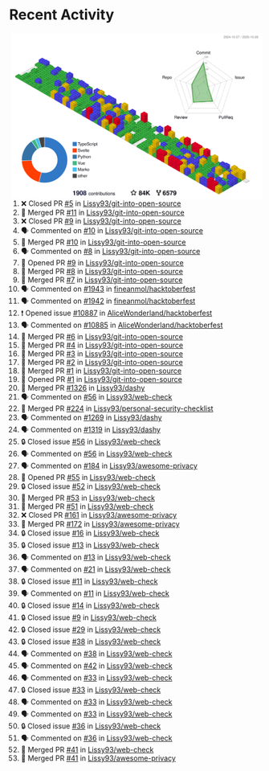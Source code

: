 # Recent Activity

<!-- Summary card -->
<a href="https://github.com/Lissy93/Lissy93/blob/master/METRICS.md">
  <img
    align="right"
    width="500"
    alt="Profile data, generated with yoshi389111/github-profile-3d-contrib"
    src="https://raw.githubusercontent.com/Lissy93/Lissy93/master/profile-3d-contrib/profile-gitblock.svg"
  />
</a>

<!--START_SECTION:activity-->
1. ❌ Closed PR [#5](https://github.com/Lissy93/git-into-open-source/pull/5) in [Lissy93/git-into-open-source](https://github.com/Lissy93/git-into-open-source)
2. 🎉 Merged PR [#11](https://github.com/Lissy93/git-into-open-source/pull/11) in [Lissy93/git-into-open-source](https://github.com/Lissy93/git-into-open-source)
3. ❌ Closed PR [#9](https://github.com/Lissy93/git-into-open-source/pull/9) in [Lissy93/git-into-open-source](https://github.com/Lissy93/git-into-open-source)
4. 🗣 Commented on [#10](https://github.com/Lissy93/git-into-open-source/issues/10) in [Lissy93/git-into-open-source](https://github.com/Lissy93/git-into-open-source)
5. 🎉 Merged PR [#10](https://github.com/Lissy93/git-into-open-source/pull/10) in [Lissy93/git-into-open-source](https://github.com/Lissy93/git-into-open-source)
6. 🗣 Commented on [#8](https://github.com/Lissy93/git-into-open-source/issues/8) in [Lissy93/git-into-open-source](https://github.com/Lissy93/git-into-open-source)
7. 💪 Opened PR [#9](https://github.com/Lissy93/git-into-open-source/pull/9) in [Lissy93/git-into-open-source](https://github.com/Lissy93/git-into-open-source)
8. 🎉 Merged PR [#8](https://github.com/Lissy93/git-into-open-source/pull/8) in [Lissy93/git-into-open-source](https://github.com/Lissy93/git-into-open-source)
9. 🎉 Merged PR [#7](https://github.com/Lissy93/git-into-open-source/pull/7) in [Lissy93/git-into-open-source](https://github.com/Lissy93/git-into-open-source)
10. 🗣 Commented on [#1943](https://github.com/fineanmol/hacktoberfest/issues/1943) in [fineanmol/hacktoberfest](https://github.com/fineanmol/hacktoberfest)
11. 🗣 Commented on [#1942](https://github.com/fineanmol/hacktoberfest/issues/1942) in [fineanmol/hacktoberfest](https://github.com/fineanmol/hacktoberfest)
12. ❗ Opened issue [#10887](https://github.com/AliceWonderland/hacktoberfest/issues/10887) in [AliceWonderland/hacktoberfest](https://github.com/AliceWonderland/hacktoberfest)
13. 🗣 Commented on [#10885](https://github.com/AliceWonderland/hacktoberfest/issues/10885) in [AliceWonderland/hacktoberfest](https://github.com/AliceWonderland/hacktoberfest)
14. 🎉 Merged PR [#6](https://github.com/Lissy93/git-into-open-source/pull/6) in [Lissy93/git-into-open-source](https://github.com/Lissy93/git-into-open-source)
15. 🎉 Merged PR [#4](https://github.com/Lissy93/git-into-open-source/pull/4) in [Lissy93/git-into-open-source](https://github.com/Lissy93/git-into-open-source)
16. 🎉 Merged PR [#3](https://github.com/Lissy93/git-into-open-source/pull/3) in [Lissy93/git-into-open-source](https://github.com/Lissy93/git-into-open-source)
17. 🎉 Merged PR [#2](https://github.com/Lissy93/git-into-open-source/pull/2) in [Lissy93/git-into-open-source](https://github.com/Lissy93/git-into-open-source)
18. 🎉 Merged PR [#1](https://github.com/Lissy93/git-into-open-source/pull/1) in [Lissy93/git-into-open-source](https://github.com/Lissy93/git-into-open-source)
19. 💪 Opened PR [#1](https://github.com/Lissy93/git-into-open-source/pull/1) in [Lissy93/git-into-open-source](https://github.com/Lissy93/git-into-open-source)
20. 🎉 Merged PR [#1326](https://github.com/Lissy93/dashy/pull/1326) in [Lissy93/dashy](https://github.com/Lissy93/dashy)
21. 🗣 Commented on [#56](https://github.com/Lissy93/web-check/issues/56) in [Lissy93/web-check](https://github.com/Lissy93/web-check)
22. 🎉 Merged PR [#224](https://github.com/Lissy93/personal-security-checklist/pull/224) in [Lissy93/personal-security-checklist](https://github.com/Lissy93/personal-security-checklist)
23. 🗣 Commented on [#1269](https://github.com/Lissy93/dashy/issues/1269) in [Lissy93/dashy](https://github.com/Lissy93/dashy)
24. 🗣 Commented on [#1319](https://github.com/Lissy93/dashy/issues/1319) in [Lissy93/dashy](https://github.com/Lissy93/dashy)
25. 🔒 Closed issue [#56](https://github.com/Lissy93/web-check/issues/56) in [Lissy93/web-check](https://github.com/Lissy93/web-check)
26. 🗣 Commented on [#56](https://github.com/Lissy93/web-check/issues/56) in [Lissy93/web-check](https://github.com/Lissy93/web-check)
27. 🗣 Commented on [#184](https://github.com/Lissy93/awesome-privacy/issues/184) in [Lissy93/awesome-privacy](https://github.com/Lissy93/awesome-privacy)
28. 💪 Opened PR [#55](https://github.com/Lissy93/web-check/pull/55) in [Lissy93/web-check](https://github.com/Lissy93/web-check)
29. 🔒 Closed issue [#52](https://github.com/Lissy93/web-check/issues/52) in [Lissy93/web-check](https://github.com/Lissy93/web-check)
30. 🎉 Merged PR [#53](https://github.com/Lissy93/web-check/pull/53) in [Lissy93/web-check](https://github.com/Lissy93/web-check)
31. 🎉 Merged PR [#51](https://github.com/Lissy93/web-check/pull/51) in [Lissy93/web-check](https://github.com/Lissy93/web-check)
32. ❌ Closed PR [#161](https://github.com/Lissy93/awesome-privacy/pull/161) in [Lissy93/awesome-privacy](https://github.com/Lissy93/awesome-privacy)
33. 🎉 Merged PR [#172](https://github.com/Lissy93/awesome-privacy/pull/172) in [Lissy93/awesome-privacy](https://github.com/Lissy93/awesome-privacy)
34. 🔒 Closed issue [#16](https://github.com/Lissy93/web-check/issues/16) in [Lissy93/web-check](https://github.com/Lissy93/web-check)
35. 🔒 Closed issue [#13](https://github.com/Lissy93/web-check/issues/13) in [Lissy93/web-check](https://github.com/Lissy93/web-check)
36. 🗣 Commented on [#13](https://github.com/Lissy93/web-check/issues/13) in [Lissy93/web-check](https://github.com/Lissy93/web-check)
37. 🗣 Commented on [#21](https://github.com/Lissy93/web-check/issues/21) in [Lissy93/web-check](https://github.com/Lissy93/web-check)
38. 🔒 Closed issue [#11](https://github.com/Lissy93/web-check/issues/11) in [Lissy93/web-check](https://github.com/Lissy93/web-check)
39. 🗣 Commented on [#11](https://github.com/Lissy93/web-check/issues/11) in [Lissy93/web-check](https://github.com/Lissy93/web-check)
40. 🔒 Closed issue [#14](https://github.com/Lissy93/web-check/issues/14) in [Lissy93/web-check](https://github.com/Lissy93/web-check)
41. 🔒 Closed issue [#9](https://github.com/Lissy93/web-check/issues/9) in [Lissy93/web-check](https://github.com/Lissy93/web-check)
42. 🔒 Closed issue [#29](https://github.com/Lissy93/web-check/issues/29) in [Lissy93/web-check](https://github.com/Lissy93/web-check)
43. 🔒 Closed issue [#38](https://github.com/Lissy93/web-check/issues/38) in [Lissy93/web-check](https://github.com/Lissy93/web-check)
44. 🗣 Commented on [#38](https://github.com/Lissy93/web-check/issues/38) in [Lissy93/web-check](https://github.com/Lissy93/web-check)
45. 🗣 Commented on [#42](https://github.com/Lissy93/web-check/issues/42) in [Lissy93/web-check](https://github.com/Lissy93/web-check)
46. 🗣 Commented on [#33](https://github.com/Lissy93/web-check/issues/33) in [Lissy93/web-check](https://github.com/Lissy93/web-check)
47. 🔒 Closed issue [#33](https://github.com/Lissy93/web-check/issues/33) in [Lissy93/web-check](https://github.com/Lissy93/web-check)
48. 🗣 Commented on [#33](https://github.com/Lissy93/web-check/issues/33) in [Lissy93/web-check](https://github.com/Lissy93/web-check)
49. 🗣 Commented on [#33](https://github.com/Lissy93/web-check/issues/33) in [Lissy93/web-check](https://github.com/Lissy93/web-check)
50. 🔒 Closed issue [#36](https://github.com/Lissy93/web-check/issues/36) in [Lissy93/web-check](https://github.com/Lissy93/web-check)
51. 🗣 Commented on [#36](https://github.com/Lissy93/web-check/issues/36) in [Lissy93/web-check](https://github.com/Lissy93/web-check)
52. 🎉 Merged PR [#41](https://github.com/Lissy93/web-check/pull/41) in [Lissy93/web-check](https://github.com/Lissy93/web-check)
53. 🎉 Merged PR [#41](https://github.com/Lissy93/awesome-privacy/pull/41) in [Lissy93/awesome-privacy](https://github.com/Lissy93/awesome-privacy)
<!--END_SECTION:activity-->
